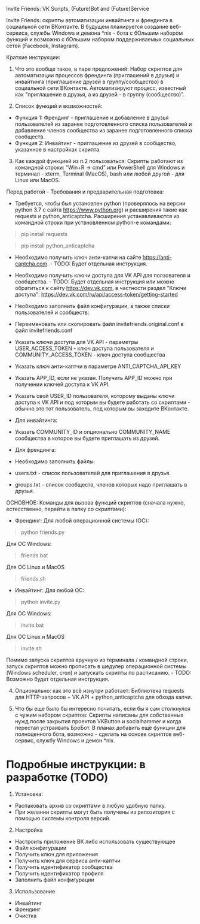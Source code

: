 Invite Friends: VK Scripts, (Future)Bot and (Future)Service

Invite Friends: скрипты автоматизации инвайтинга и френдинга в социальной сети ВКонтакте.
В будущем планируется создание веб-сервиса, службы Windows и демона *nix - бота с бОльшим набором функций и возможно с бОльшим набором поддерживаемых социальных сетей (Facebook, Instagram).

Краткие инструкции:

1. Что это вообще такое, в паре предложений:
Набор скриптов для автоматизации процессов френдинга (приглашений в друзья) и инвайтинга (приглашение друзей в группу/сообщество) в социальной сети ВКонтакте.
Автоматизируют процесс, известный как "приглашение в друзья, а из друзей - в группу (сообщество)".

2. Список функций и возможностей:
- Функция 1: Френдинг - приглашение и добавление в друзья пользователей из заранее подготовленного списка пользователей и добавление членов сообщества из заранее подготовленного списка сообществ.
- Функция 2: Инвайтинг - приглашение из друзей в сообщество, указанное в настройках скрипта.

3. Как каждой функцией из п.2 пользоваться:
Скрипты работают из командной строки: "Win+R -> cmd" или PowerShell для Windows и терминал - xterm, Terminal (MacOS), bash или любой другой - для Linux или MacOS.

Перед работой - Требования и предварительная подготовка:

- Требуется, чтобы был установлен python (проверялось на версии python 3.7 с сайта https://www.python.org) и расширения такие как requests и python_anticaptcha.
Расширения устанавливаются из командной строки при уствновленном python-е командами:

> pip install requests

> pip install python_anticaptcha

- Необходимо получить ключ анти-капчи на сайте https://anti-captcha.com. - TODO: Будет отдельная инструкция.

- Необходимо получить ключи доступа для VK API для ползователя и сообщества. - TODO: Будет отдельная инструкция или можно обратиться к сайту https://dev.vk.com, в частности раздел "Ключи доступа": https://dev.vk.com/ru/api/access-token/getting-started

- Необходимо заполнить файл конфигурации, а также списки пользователей и сообществ:
- Переименовать или скопировать файл invitefriends.original.conf в файл invitefriends.conf
- Указать ключи доступа для VK API - параметры USER_ACCESS_TOKEN - ключ доступа пользователя и COMMUNITY_ACCESS_TOKEN - ключ доступа сообщества
- Указать ключ анти-каптчи в параметре ANTI_CAPTCHA_API_KEY
- Указать APP_ID, если не указан. Получить APP_ID можно при получении ключей доступа к VK API.
- Указать свой USER_ID пользователя, которому выданы ключи доступа к VK API и под которым вы будете работать со скриптами - обычно это тот пользователь, под которым вы заходите ВКонтакте.

- Для инвайтинга: 
- Указать COMMUNITY_ID и опционально COMMUNITY_NAME сообщества в которое вы будете приглашать из друзей.

- Для френдинга:
- Необходимо заполнить файлы: 
- users.txt - список пользователей для приглашения в друзья.
- groups.txt - список сообществ, членов которых надо приглашать в друзья. 

ОСНОВНОЕ:
Команды для вызова функций скриптов (сначала нужно, естесственно, перейти в папку со скриптами): 

- Френдинг:
Для любой операционной системы (ОС):
> python friends.py

Для ОС Windows:
> friends.bat

Для ОС Linux и MacOS
> friends.sh

- Инвайтинг:
Для любой ОС:
> python invite.py

Для ОС Windows:
> invite.bat

Для ОС Linux и MacOS
> invite.sh

Помимо запуска скриптов вручную из терминала / командной строки, запуск скриптов можно прописать в шедулер операционной системы (Windows scheduler, cron) и запускать скрипты по расписанию. - TODO: Возможно будет отдельная инструкция.

4. Опционально: как это всё изнутри работает:
Библиотека requests для HTTP-запросов + VK API + python_anticaptcha для обхода капчи.

5. Что бы еще было бы интересно почитать, если бы я сам столкнулся с чужим набором скриптов:
Скрипты написаны для собственных нужд после закрытия проектов VKButton и socialhammer и когда перестал устраивать БроБот.
В планах добавить ещё функции для полноценного бота, возможно - сделать на основе скриптов веб-сервис, службу Windows и демон *nix.


Подробные инструкции: в разработке (TODO)
=========================================
1. Установка:
- Распаковать архив со скриптами в любую удобную папку.
- При желании скрипты могут быть получены из репозитория с помощью системы контроля версий.

2. Настройка
- Настроить приложение ВК либо использовать существующее
- Файл конфигурации
- Получить ключ для приложения
- Получить ключ для сервиса анти-каптчи
- Получить идентификатор сообщества
- Получить идентификатор профиля
- Заполнить файл конфигурации

3. Использование
- Инвайтинг
- Френдинг
- Очистка
